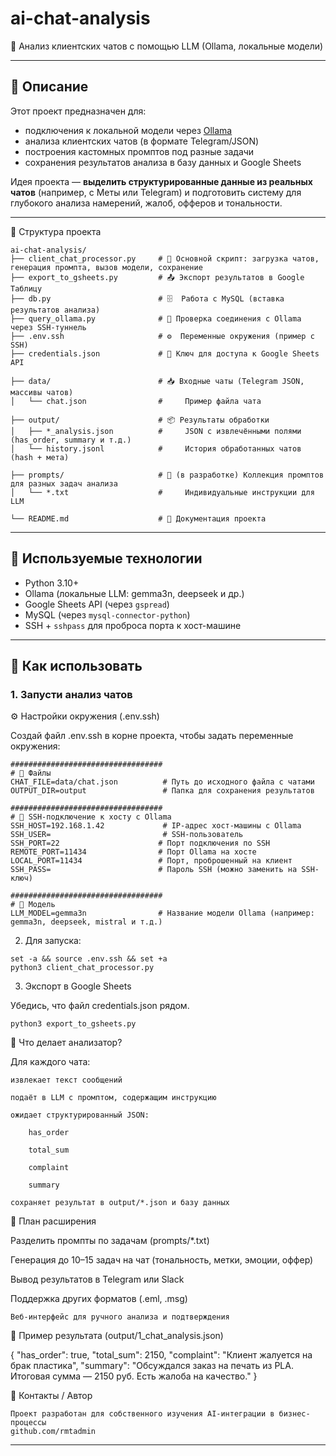 # ai-chat-analysis

📡 Анализ клиентских чатов с помощью LLM (Ollama, локальные модели)

---

## 📌 Описание

Этот проект предназначен для:

- подключения к локальной модели через [Ollama](https://ollama.com/)
- анализа клиентских чатов (в формате Telegram/JSON)
- построения кастомных промптов под разные задачи
- сохранения результатов анализа в базу данных и Google Sheets

Идея проекта — **выделить структурированные данные из реальных чатов** (например, с Меты или Telegram) и подготовить систему для глубокого анализа намерений, жалоб, офферов и тональности.

---

🧱 Структура проекта
```text
ai-chat-analysis/
├── client_chat_processor.py     # 🔁 Основной скрипт: загрузка чатов, генерация промпта, вызов модели, сохранение
├── export_to_gsheets.py         # 📤 Экспорт результатов в Google Таблицу
├── db.py                        # 🗄️  Работа с MySQL (вставка результатов анализа)
├── query_ollama.py              # 🔌 Проверка соединения с Ollama через SSH-туннель
├── .env.ssh                     # ⚙️  Переменные окружения (пример с SSH)
├── credentials.json             # 🔐 Ключ для доступа к Google Sheets API

├── data/                        # 📥 Входные чаты (Telegram JSON, массивы чатов)
│   └── chat.json                #     Пример файла чата

├── output/                      # 📦 Результаты обработки
│   ├── *_analysis.json          #     JSON с извлечёнными полями (has_order, summary и т.д.)
│   └── history.jsonl            #     История обработанных чатов (hash + мета)

├── prompts/                     # 🧠 (в разработке) Коллекция промптов для разных задач анализа
│   └── *.txt                    #     Индивидуальные инструкции для LLM

└── README.md                    # 📘 Документация проекта
```


---

## 🔌 Используемые технологии

- Python 3.10+
- Ollama (локальные LLM: gemma3n, deepseek и др.)
- Google Sheets API (через `gspread`)
- MySQL (через `mysql-connector-python`)
- SSH + `sshpass` для проброса порта к хост-машине

---

## 🚀 Как использовать

### 1. Запусти анализ чатов
⚙️ Настройки окружения (.env.ssh)

Создай файл .env.ssh в корне проекта, чтобы задать переменные окружения:
```
##################################
# 📁 Файлы
CHAT_FILE=data/chat.json          # Путь до исходного файла с чатами
OUTPUT_DIR=output                 # Папка для сохранения результатов

##################################
# 🔐 SSH-подключение к хосту с Ollama
SSH_HOST=192.168.1.42             # IP-адрес хост-машины с Ollama
SSH_USER=                         # SSH-пользователь
SSH_PORT=22                      # Порт подключения по SSH
REMOTE_PORT=11434                # Порт Ollama на хосте
LOCAL_PORT=11434                 # Порт, проброшенный на клиент
SSH_PASS=                        # Пароль SSH (можно заменить на SSH-ключ)

##################################
# 🤖 Модель
LLM_MODEL=gemma3n                # Название модели Ollama (например: gemma3n, deepseek, mistral и т.д.)
```

2. Для запуска:
```
set -a && source .env.ssh && set +a
python3 client_chat_processor.py
```

3. Экспорт в Google Sheets

Убедись, что файл credentials.json рядом.
```
python3 export_to_gsheets.py
```

🧠 Что делает анализатор?

Для каждого чата:

    извлекает текст сообщений

    подаёт в LLM с промптом, содержащим инструкцию

    ожидает структурированный JSON:

        has_order

        total_sum

        complaint

        summary

    сохраняет результат в output/*.json и базу данных

🧰 План расширения

Разделить промпты по задачам (prompts/*.txt)

Генерация до 10–15 задач на чат (тональность, метки, эмоции, оффер)

Вывод результатов в Telegram или Slack

Поддержка других форматов (.eml, .msg)

    Веб-интерфейс для ручного анализа и подтверждения

🧷 Пример результата (output/1_chat_analysis.json)

{
  "has_order": true,
  "total_sum": 2150,
  "complaint": "Клиент жалуется на брак пластика",
  "summary": "Обсуждался заказ на печать из PLA. Итоговая сумма — 2150 руб. Есть жалоба на качество."
}

📎 Контакты / Автор

    Проект разработан для собственного изучения AI-интеграции в бизнес-процессы
    github.com/rmtadmin


---
